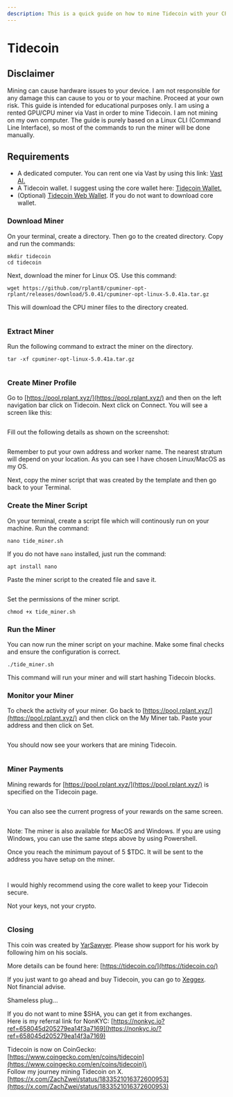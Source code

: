 ```yaml
---
description: This is a quick guide on how to mine Tidecoin with your CPU.
---
```


# Tidecoin

## Disclaimer

Mining can cause hardware issues to your device. I am not responsible for any damage this can cause to you or to your machine. Proceed at your own risk. This guide is intended for educational purposes only. I am using a rented GPU/CPU miner via Vast in order to mine Tidecoin. I am not mining on my own computer. The guide is purely based on a Linux CLI (Command Line Interface), so most of the commands to run the miner will be done manually.

## Requirements

* A dedicated computer. You can rent one via Vast by using this link: [Vast AI.](https://cloud.vast.ai/?ref\_id=94252\&template\_id=3ef6c152e7b056ad868c0f2a69cb4f6f)
* A Tidecoin wallet. I suggest using the core wallet here: [Tidecoin Wallet.](https://github.com/tidecoin/tidecoin/releases/)&#x20;
* (Optional) [Tidecoin Web Wallet](https://tdc.cash/). If you do not want to download core wallet.

### Download Miner

On your terminal, create a directory. Then go to the created directory. Copy and run the commands:

```
mkdir tidecoin
cd tidecoin
```

Next, download the miner for Linux OS. Use this command:

```
wget https://github.com/rplant8/cpuminer-opt-rplant/releases/download/5.0.41/cpuminer-opt-linux-5.0.41a.tar.gz
```

This will download the CPU miner files to the directory created.&#x20;

<figure><img src="../.gitbook/assets/image.png" alt=""><figcaption></figcaption></figure>

### Extract Miner

Run the following command to extract the miner on the directory.

```
tar -xf cpuminer-opt-linux-5.0.41a.tar.gz
```

<figure><img src="../.gitbook/assets/image (1).png" alt=""><figcaption></figcaption></figure>

### Create Miner Profile

Go to [https://pool.rplant.xyz/](https://pool.rplant.xyz/) and then on the left navigation bar click on Tidecoin. Next click on Connect. You will see a screen like this:

<figure><img src="../.gitbook/assets/image (2).png" alt=""><figcaption></figcaption></figure>

Fill out the following details as shown on the screenshot:

<figure><img src="../.gitbook/assets/image (3).png" alt=""><figcaption></figcaption></figure>

Remember to put your own address and worker name. The nearest stratum will depend on your location. As you can see I have chosen Linux/MacOS as my OS.

Next, copy the miner script that was created by the template and then go back to your Terminal.

### Create the Miner Script

On your terminal, create a script file which will continously run on your machine. Run the command:

```
nano tide_miner.sh
```

If you do not have `nano` installed, just run the command:

```
apt install nano
```

Paste the miner script to the created file and save it.

<figure><img src="../.gitbook/assets/image (4).png" alt=""><figcaption></figcaption></figure>

Set the permissions of the miner script.

```
chmod +x tide_miner.sh
```

### Run the Miner

You can now run the miner script on your machine. Make some final checks and ensure the configuration is correct.

```
./tide_miner.sh
```

This command will run your miner and will start hashing Tidecoin blocks.

### Monitor your Miner

To check the activity of your miner. Go back to [https://pool.rplant.xyz/](https://pool.rplant.xyz/) and then click on the My Miner tab. Paste your address and then click on Set.

<figure><img src="../.gitbook/assets/image (5).png" alt=""><figcaption></figcaption></figure>

You should now see your workers that are mining Tidecoin.

<figure><img src="../.gitbook/assets/image (6).png" alt=""><figcaption></figcaption></figure>

### Miner Payments

Mining rewards for   [https://pool.rplant.xyz/](https://pool.rplant.xyz/)  is specified on the Tidecoin page.&#x20;

<figure><img src="../.gitbook/assets/image (7).png" alt=""><figcaption></figcaption></figure>

You can also see the current progress of your rewards on the same screen.

<figure><img src="../.gitbook/assets/image (8).png" alt=""><figcaption></figcaption></figure>

Note: The miner is also available for MacOS and Windows. If you are using Windows, you can use the same steps above by using Powershell.

Once you reach the minimum payout of 5 $TDC. It will be sent to the address you have setup on the miner.

<figure><img src="../.gitbook/assets/image (55).png" alt=""><figcaption></figcaption></figure>

<figure><img src="../.gitbook/assets/image (56).png" alt=""><figcaption></figcaption></figure>

I would highly recommend using the core wallet to keep your Tidecoin secure.&#x20;

Not your keys, not your crypto.

<figure><img src="../.gitbook/assets/image (57).png" alt=""><figcaption></figcaption></figure>

### Closing

This coin was created by [YarSawyer](https://github.com/yarsawyer/tidecoin). Please show support for his work by following him on his socials.&#x20;

More details can be found here: [https://tidecoin.co/](https://tidecoin.co/)

If you just want to go ahead and buy Tidecoin, you can go to [Xeggex](https://xeggex.com/?ref=66e05ecdf6dc403d67b9a50e).\
Not financial advise.



Shameless plug...

If you do not want to mine $SHA, you can get it from exchanges.\
Here is my referral link for NonKYC: [https://nonkyc.io?ref=658045d205279ea14f3a7169](https://nonkyc.io/?ref=658045d205279ea14f3a7169)

Tidecoin is now on CoinGecko: [https://www.coingecko.com/en/coins/tidecoin](https://www.coingecko.com/en/coins/tidecoin)\
\
Follow my journey mining Tidecoin on X.\
[https://x.com/ZachZwei/status/1833521016372600953](https://x.com/ZachZwei/status/1833521016372600953)
